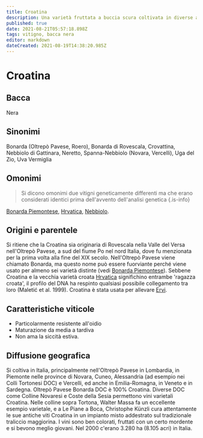 ```yaml
---
title: Croatina
description: Una varietà fruttata a buccia scura coltivata in diverse aree dell'Italia settentrionale e usata sia da sola che in blend.
published: true
date: 2021-08-21T05:57:18.898Z
tags: vitigno, bacca nera
editor: markdown
dateCreated: 2021-08-19T14:38:20.985Z
---
```


# Croatina

## Bacca
Nera
## Sinonimi
Bonarda (Oltrepò Pavese, Roero), Bonarda di Rovescala, Crovattina, Nebbiolo di Gattinara, Neretto, Spanna-Nebbiolo (Novara, Vercelli), Uga del Zio, Uva Vermiglia

## Omonimi
> Si dicono omonimi due vitigni geneticamente differenti ma che erano considerati identici prima dell'avvento dell'analisi genetica
{.is-info}

[Bonarda Piemontese](/vitigni/bacca-nera/bonarda-piemontese), [Hrvatica](/vitigni/bacca-nera/hrvatica), [Nebbiolo](/vitigni/Italia/bacca-nera/nebbiolo). 

## Origini e parentele
Si ritiene che la Croatina sia originaria di Rovescala nella Valle del Versa nell'Oltrepò Pavese, a sud del fiume Po nel nord Italia, dove fu menzionata per la prima volta alla fine del XIX secolo. Nell'Oltrepò Pavese viene chiamato Bonarda, ma questo nome può essere fuorviante perché viene usato per almeno sei varietà distinte (vedi [Bonarda Piemontese](/vitigni/bacca-nera/bonarda-pienotese)). Sebbene Croatina e la vecchia varietà croata [Hrvatica](/vitigni/bacca-nera/hrvatica) significhino entrambe 'ragazza croata', il profilo del DNA ha respinto qualsiasi possibile collegamento tra loro (Maletić et al. 1999). Croatina è stata usata per allevare [Ervi](/vitigni/bacca-nera/ervi).

## Caratteristiche viticole
- Particolarmente resistente all'oidio
- Maturazione da media a tardiva
- Non ama la siccità estiva.

## Diffusione geografica
Si coltiva in Italia, principalmente nell'Oltrepò Pavese in Lombardia, in Piemonte nelle province di Novara, Cuneo, Alessandria (ad esempio nei Colli Tortonesi DOC) e Vercelli, ed anche in Emilia-Romagna, in Veneto e in Sardegna. Oltrepò Pavese Bonarda DOC è 100% Croatina. Diverse DOC come Colline Novaresi e Coste della Sesia permettono vini varietali Croatina. Nelle colline sopra Tortona, Walter Massa fa un eccellente esempio varietale, e a Le Piane a Boca, Christophe Künzli cura attentamente le sue antiche viti Croatina in un impianto misto addestrato sul tradizionale traliccio maggiorina. I vini sono ben colorati, fruttati con un certo mordente e si bevono meglio giovani. Nel 2000 c'erano 3.280 ha (8.105 acri) in Italia.
